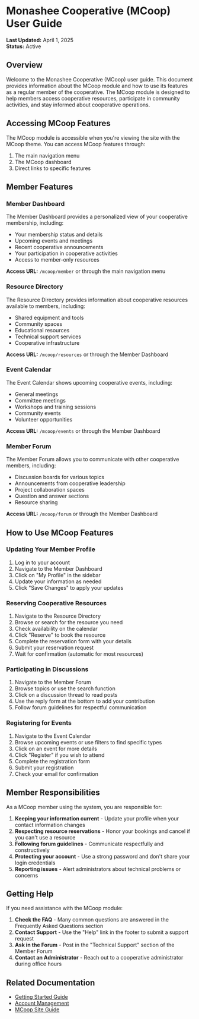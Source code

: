 # Monashee Cooperative (MCoop) User Guide

**Last Updated:** April 1, 2025  
**Status:** Active

## Overview

Welcome to the Monashee Cooperative (MCoop) user guide. This document provides information about the MCoop module and how to use its features as a regular member of the cooperative. The MCoop module is designed to help members access cooperative resources, participate in community activities, and stay informed about cooperative operations.

## Accessing MCoop Features

The MCoop module is accessible when you're viewing the site with the MCoop theme. You can access MCoop features through:

1. The main navigation menu
2. The MCoop dashboard
3. Direct links to specific features

## Member Features

### Member Dashboard

The Member Dashboard provides a personalized view of your cooperative membership, including:

- Your membership status and details
- Upcoming events and meetings
- Recent cooperative announcements
- Your participation in cooperative activities
- Access to member-only resources

**Access URL:** `/mcoop/member` or through the main navigation menu

### Resource Directory

The Resource Directory provides information about cooperative resources available to members, including:

- Shared equipment and tools
- Community spaces
- Educational resources
- Technical support services
- Cooperative infrastructure

**Access URL:** `/mcoop/resources` or through the Member Dashboard

### Event Calendar

The Event Calendar shows upcoming cooperative events, including:

- General meetings
- Committee meetings
- Workshops and training sessions
- Community events
- Volunteer opportunities

**Access URL:** `/mcoop/events` or through the Member Dashboard

### Member Forum

The Member Forum allows you to communicate with other cooperative members, including:

- Discussion boards for various topics
- Announcements from cooperative leadership
- Project collaboration spaces
- Question and answer sections
- Resource sharing

**Access URL:** `/mcoop/forum` or through the Member Dashboard

## How to Use MCoop Features

### Updating Your Member Profile

1. Log in to your account
2. Navigate to the Member Dashboard
3. Click on "My Profile" in the sidebar
4. Update your information as needed
5. Click "Save Changes" to apply your updates

### Reserving Cooperative Resources

1. Navigate to the Resource Directory
2. Browse or search for the resource you need
3. Check availability on the calendar
4. Click "Reserve" to book the resource
5. Complete the reservation form with your details
6. Submit your reservation request
7. Wait for confirmation (automatic for most resources)

### Participating in Discussions

1. Navigate to the Member Forum
2. Browse topics or use the search function
3. Click on a discussion thread to read posts
4. Use the reply form at the bottom to add your contribution
5. Follow forum guidelines for respectful communication

### Registering for Events

1. Navigate to the Event Calendar
2. Browse upcoming events or use filters to find specific types
3. Click on an event for more details
4. Click "Register" if you wish to attend
5. Complete the registration form
6. Submit your registration
7. Check your email for confirmation

## Member Responsibilities

As a MCoop member using the system, you are responsible for:

1. **Keeping your information current** - Update your profile when your contact information changes
2. **Respecting resource reservations** - Honor your bookings and cancel if you can't use a resource
3. **Following forum guidelines** - Communicate respectfully and constructively
4. **Protecting your account** - Use a strong password and don't share your login credentials
5. **Reporting issues** - Alert administrators about technical problems or concerns

## Getting Help

If you need assistance with the MCoop module:

1. **Check the FAQ** - Many common questions are answered in the Frequently Asked Questions section
2. **Contact Support** - Use the "Help" link in the footer to submit a support request
3. **Ask in the Forum** - Post in the "Technical Support" section of the Member Forum
4. **Contact an Administrator** - Reach out to a cooperative administrator during office hours

## Related Documentation

- [Getting Started Guide](getting_started.md)
- [Account Management](account_management.md)
- [MCoop Site Guide](/Documentation/sites/mcoop/site_guide.md)